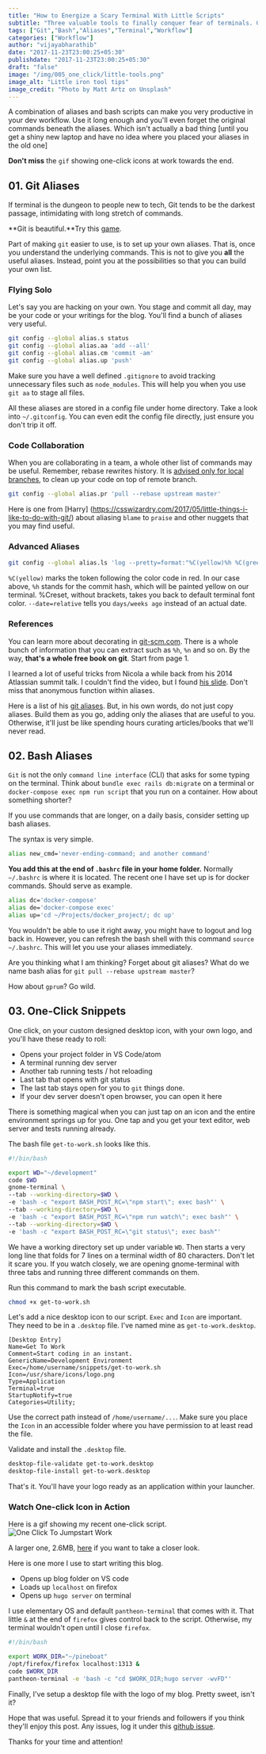 ```yaml
---
title: "How to Energize a Scary Terminal With Little Scripts"
subtitle: "Three valuable tools to finally conquer fear of terminals. Git Aliases, Bash Aliases, and One click snippets."
tags: ["Git","Bash","Aliases","Terminal","Workflow"]
categories: ["Workflow"]
author: "vijayabharathib"
date: "2017-11-23T23:00:25+05:30"
publishdate: "2017-11-23T23:00:25+05:30"
draft: "false"
image: "/img/005_one_click/little-tools.png"
image_alt: "Little iron tool tips"
image_credit: "Photo by Matt Artz on Unsplash"
---
```


A combination of aliases and bash scripts can make you very productive in your dev workflow. Use it long enough and you'll even forget the original commands beneath the aliases. Which isn't actually a bad thing [until you get a shiny new laptop and have no idea where you placed your aliases in the old one]

**Don't miss** the `gif` showing one-click icons at work towards the end.

## 01. Git Aliases

If terminal is the dungeon to people new to tech, Git tends to be the darkest passage, intimidating with long stretch of commands.

 **Git is beautiful.**Try this [game](https://try.github.io/).

Part of making `git` easier to use, is to set up your own aliases. That is, once you understand the underlying commands. This is not to give you **all** the useful aliases. Instead, point you at the possibilities so that you can build your own list. 

### Flying Solo

Let's say you are hacking on your own. You stage and commit all day, may be your code or your writings for the blog. You'll find a bunch of aliases very useful.

```bash
git config --global alias.s status
git config --global alias.aa 'add --all'
git config --global alias.cm 'commit -am'
git config --global alias.up 'push'
```

Make sure you have a well defined `.gitignore` to avoid tracking unnecessary files such as `node_modules`. This will help you when you use `git aa` to stage all files.

All these aliases are stored in a config file under home directory. Take a look into `~/.gitconfig`. You can even edit the config file directly, just ensure you don't trip it off.

### Code Collaboration

When you are collaborating in a team, a whole other list of commands may be useful. Remember, rebase rewrites history. It is [advised only for local branches](https://coderwall.com/p/7aymfa/please-oh-please-use-git-pull-rebase), to clean up your code on top of remote branch.

```bash
git config --global alias.pr 'pull --rebase upstream master'
```

Here is one from [Harry] (https://csswizardry.com/2017/05/little-things-i-like-to-do-with-git/) about aliasing `blame` to `praise` and other nuggets that you may find useful.

### Advanced Aliases

```bash
git config --global alias.ls 'log --pretty=format:"%C(yellow)%h %C(green)%s %Creset(%ad)" --date=relative'
```

`%C(yellow)` marks the token following the color code in red. In our case above, `%h` stands for the commit hash, which will be painted yellow on our terminal. %Creset, without brackets, takes you back to default terminal font color. `--date=relative` tells you  `days/weeks ago` instead of an actual date.

### References
You can learn more about decorating in [git-scm.com](https://git-scm.com/docs/pretty-formats). There is a whole bunch
of information that you can extract such as `%h`, `%n` and so on. By the way, **that's a whole free book on git**. Start from page 1.

I learned a lot of useful tricks from Nicola a while back from his 2014 Atlassian summit talk. I couldn't find the video, but I found
[his slide](https://www.slideshare.net/GoAtlassian/becoming-a-git-master-nicola-paolucci). Don't miss that anonymous function within aliases.

Here is a list of his [git aliases](http://bit.do/git-aliases). But, in his own words, do not just copy aliases. Build them as you go, adding only the aliases that are useful to you. Otherwise, it'll just be like spending hours curating articles/books that we'll never read.

## 02. Bash Aliases

`Git` is not the only `command line interface` (CLI) that asks for some typing on the terminal. Think about `bundle exec rails db:migrate` on a terminal or `docker-compose exec npm run script` that you run on a container. How about something shorter? 

If you use commands that are longer, on a daily basis, consider setting up bash aliases.

The syntax is very simple.

```bash
alias new_cmd='never-ending-command; and another command'
```

**You add this at the end of `.bashrc` file in your home folder.** Normally `~/.bashrc` is where it is located. The recent one I have set up is for docker commands. Should serve as example.

```bash
alias dc='docker-compose'
alias de='docker-compose exec'
alias up='cd ~/Projects/docker_project/; dc up'
```
You wouldn't be able to use it right away, you might have to logout and log back in. However, you can refresh the bash shell with this command `source ~/.bashrc`. This will let you use your aliases immediately.

Are you thinking what I am thinking? Forget about git aliases? What do we name bash alias for `git pull --rebase upstream master`?

How about `gprum`? Go wild.

## 03. One-Click Snippets

One click, on your custom designed desktop icon, with your own logo, and you'll have these ready to roll:

* Opens your project folder in VS Code/atom
* A terminal running dev server
* Another tab running tests / hot reloading
* Last tab that opens with git status
* The last tab stays open for you to `git` things done.
* If your dev server doesn't open browser, you can open it here

There is something magical when you can just tap on an icon and the entire environment springs up for you. One tap and you get your text editor, web server and tests running already.

The bash file `get-to-work.sh` looks like this.

```bash
#!/bin/bash

export WD="~/development"
code $WD
gnome-terminal \
--tab --working-directory=$WD \
-e 'bash -c "export BASH_POST_RC=\"npm start\"; exec bash"' \
--tab --working-directory=$WD \
-e 'bash -c "export BASH_POST_RC=\"npm run watch\"; exec bash"' \
--tab --working-directory=$WD \
-e 'bash -c "export BASH_POST_RC=\"git status\"; exec bash"'
```

We have a working directory set up under variable `WD`. Then starts a very long line that folds for 7 lines on a terminal width of 80 characters. Don't let it scare you. If you watch closely, we are opening gnome-terminal with three tabs and running three different commands on them.

Run this command to mark the bash script executable.

```bash
chmod +x get-to-work.sh
```

Let's add a nice desktop icon to our script. `Exec` and `Icon` are important. They need to be in a `.desktop` file. I've named mine as `get-to-work.desktop`.

```desktop
[Desktop Entry]
Name=Get To Work
Comment=Start coding in an instant.
GenericName=Development Environment
Exec=/home/username/snippets/get-to-work.sh
Icon=/usr/share/icons/logo.png
Type=Application
Terminal=true
StartupNotify=true
Categories=Utility;
```

Use the correct path instead of `/home/username/...`. Make sure you place the `Icon` in an accessible folder where you have permission to at least read the file.

Validate and install the `.desktop` file.

```bash
desktop-file-validate get-to-work.desktop
desktop-file-install get-to-work.desktop
```

That's it. You'll have your logo ready as an application within your launcher.

### Watch One-click Icon in Action

Here is a gif showing my recent one-click script.
![One Click To Jumpstart Work](/img/005_one_click/one-click-small.gif)

A larger one, 2.6MB, [here](/img/005_one_click/one-click.gif) if you want to take a closer look.

Here is one more I use to start writing this blog. 

* Opens up blog folder on VS code
* Loads up `localhost` on firefox 
* Opens up `hugo server` on terminal 

I use elementary OS and default `pantheon-terminal` that comes with it. That little `&` at the end of `firefox` gives control back to the script. Otherwise, my terminal wouldn't open until I close `firefox`.

```bash
#!/bin/bash

export WORK_DIR="~/pineboat"
/opt/firefox/firefox localhost:1313 &
code $WORK_DIR
pantheon-terminal -e 'bash -c "cd $WORK_DIR;hugo server -wvFD"'
```
Finally, I've setup a desktop file with the logo of my blog. 
Pretty sweet, isn't it? 

Hope that was useful. Spread it to your friends and followers if you think they'll enjoy this post. Any issues, log it under this [github issue](https://github.com/pineboat/pineboat.github.io/issues/4).

Thanks for your time and attention! 
